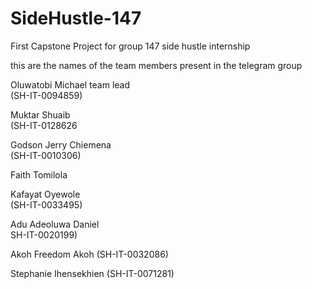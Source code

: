 # SideHustle-147

First Capstone Project for group 147 side hustle internship

this are the names of the team members present in the telegram group

Oluwatobi Michael  team lead  
(SH-IT-0094859)

Muktar Shuaib   
(SH-IT-0128626

Godson Jerry Chiemena  
(SH-IT-0010306)

Faith Tomilola    

Kafayat Oyewole  
(SH-IT-0033495)

Adu Adeoluwa Daniel  
SH-IT-0020199)

Akoh Freedom Akoh
(SH-IT-0032086)

Stephanie Ihensekhien
(SH-IT-0071281)



